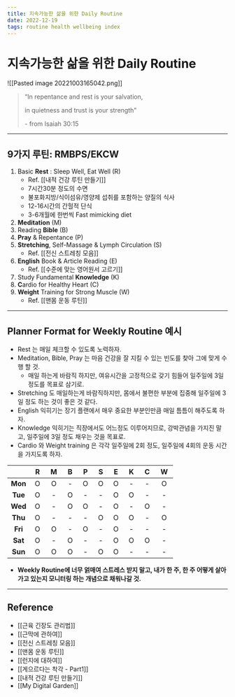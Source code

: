 ```yaml
---
title: 지속가능한 삶을 위한 Daily Routine 
date: 2022-12-19
tags: routine health wellbeing index
---
```


# 지속가능한 삶을 위한 Daily Routine 

![[Pasted image 20221003165042.png]]

> “In repentance and rest is your salvation, 
> 
> in quietness and trust is your strength"
> 
>\- from Isaiah 30:15

---

## 9가지 루틴: RMBPS/EKCW

1. Basic **Rest** : Sleep Well, Eat Well (R) 
	- Ref. [[내적 건강 루틴 만들기]]
	- 7시간30분 정도의 수면
	- 불포화지방/식이섬유/영양제 섭취를 포함하는 양질의 식사
	- 12-16시간의 간헐적 단식
	- 3-6개월에 한번씩 Fast mimicking diet
2. **Meditation** (M) 
3. Reading **Bible** (B) 
4. **Pray** & Repentance (P) 
5. **Stretching**, Self-Massage & Lymph Circulation (S) 
	- Ref. [[전신 스트레칭 모음]]
6. **English** Book & Article Reading (E) 
	- Ref. [[수준에 맞는 영어원서 고르기]]
7. Study Fundamental **Knowledge** (K)
8. **C**ardio for Healthy Heart (C)
9. **Weight** Training for Strong Muscle (W)
	- Ref. [[맨몸 운동 루틴]]

---

## Planner Format for Weekly Routine 예시

- Rest 는 매일 체크할 수 있도록 노력하자.
- Meditation, Bible, Pray 는 마음 건강을 잘 지킬 수 있는 빈도를 찾아 그에 맞게 수행 할 것. 
	- 매일 하는게 바람직 하지만, 여유시간을 고정적으로 갖기 힘들어 일주일에 3일 정도를 목표로 삼기로.
- Stretching 도 매일하는게 바람직하지만, 몸에서 불편한 부분에 집중해 일주일에 3일 정도 하는 것이 좋은 것 같다.
- English 익히기는 장기 플랜에서 매우 중요한 부분인만큼 매일 틈틈이 해주도록 하자.
- Knowledge 익히기는 직장에서도 어느정도 이루어지므로, 강박관념을 가지진 말고, 일주일에 3일 정도 채우는 것을 목표로.
- Cardio 와 Weight training 은 각각 일주일에 2회 정도, 일주일에 4회의 운동 시간을 가지도록 하자.

|     |  &nbsp;**R**&nbsp;  |  &nbsp;**M**&nbsp;  |  &nbsp;**B**&nbsp;  |  &nbsp;**P**&nbsp;  |  &nbsp;**S**&nbsp;  |  &nbsp;**E**&nbsp;  |  &nbsp;**K**&nbsp;  |  &nbsp;**C**&nbsp; |  &nbsp;**W**&nbsp;  |
| :-: | :-: | :-: | :-: | :-: | :-: | :-: | :-: | :-: | :-: |
|  **Mon**   |  O  |  O  |  -  |  O  |  O  |  O  |  -  |  -  |  O  |
|  **Tue**   |  O  |  -  |  O  |  -  |  -  |  O  |  O  |  -  |  -  |
|  **Wed**   |  O  |  -  |  O  |  O  |  -  |  O  |  -  |  O  |  -  |
|  **Thu**   |  O  |  -  |  -  |  -  |  O  |  O  |  O  |  -  |  O  |
|  **Fri**   |  O  |  O  |  -  |  O  |  -  |  O  |  -  |  -  |  -  |
|  **Sat**   |  O  |  -  |  O  |  -  |  -  |  O  |  O  |  O  |  -  |
|  **Sun**   |  O  |  O  |  O  |  -  |  O  |  O  |  -  |  -  |  -  |

- **Weekly Routine에 너무 얽매여 스트레스 받지 말고, 내가 한 주, 한 주 어떻게 살아가고 있는지 모니터링 하는 개념으로 채워나갈 것.** 

---

## Reference

- [[근육 긴장도 관리법]]
- [[근막에 관하여]]
- [[전신 스트레칭 모음]]
- [[맨몸 운동 루틴]]
- [[런지에 대하여]]
- [[게으르다는 착각 - Part1]]
- [[내적 건강 루틴 만들기]]
- [[My Digital Garden]]